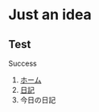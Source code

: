 # Just an idea

## Test 
<span class="label label-success">Success</span>

<ol class="breadcrumb">
  <li><a href="#">ホーム</a></li>
  <li><a href="#">日記</a></li>
  <li class="active">今日の日記</li>
</ol>
